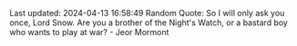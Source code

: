 Last updated: 2024-04-13 16:58:49
Random Quote: So I will only ask you once, Lord Snow.  Are you a brother of the Night's Watch, or a bastard boy who wants to play at war?  -  Jeor Mormont